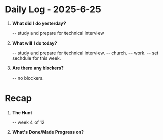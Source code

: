 # Daily Log - 2025-6-25

1. **What did I do yesterday?**

   -- study and prepare for technical interview

2. **What will I do today?**

   -- study and prepare for technical interview.
   -- church. 
   -- work.
   -- set sechdule for this week.

3. **Are there any blockers?**

   -- no blockers.

# Recap

1. **The Hunt**
   
   -- week 4 of 12

2. **What's Done/Made Progress on?** 

<!--
   git add .; git commit -m "daily stand-up"; git push;
   git add .; git commit -m "daily close"; git push;
-->